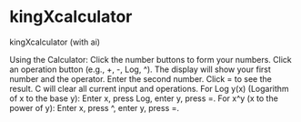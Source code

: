 # kingXcalculator
kingXcalculator (with ai)


Using the Calculator:
Click the number buttons to form your numbers.
Click an operation button (e.g., +, -, Log, ^). The display will show your first number and the operator.
Enter the second number.
Click = to see the result.
C will clear all current input and operations.
For Log y(x) (Logarithm of x to the base y): Enter x, press Log, enter y, press =.
For x^y (x to the power of y): Enter x, press ^, enter y, press =.
